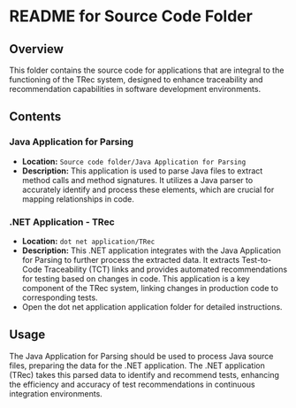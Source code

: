 
# README for Source Code Folder

## Overview
This folder contains the source code for applications that are integral to the functioning of the TRec system, designed to enhance traceability and recommendation capabilities in software development environments.

## Contents

### Java Application for Parsing
- **Location:** `Source code folder/Java Application for Parsing`
- **Description:** This application is used to parse Java files to extract method calls and method signatures. It utilizes a Java parser to accurately identify and process these elements, which are crucial for mapping relationships in code.

### .NET Application - TRec
- **Location:** `dot net application/TRec`
- **Description:** This .NET application integrates with the Java Application for Parsing to further process the extracted data. It extracts Test-to-Code Traceability (TCT) links and provides automated recommendations for testing based on changes in code. This application is a key component of the TRec system, linking changes in production code to corresponding tests.
- Open the dot net application application folder for detailed instructions.

## Usage
The Java Application for Parsing should be used to process Java source files, preparing the data for the .NET application. The .NET application (TRec) takes this parsed data to identify and recommend tests, enhancing the efficiency and accuracy of test recommendations in continuous integration environments.
